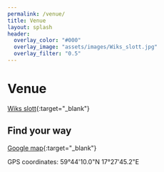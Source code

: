```yaml
---
permalink: /venue/
title: Venue
layout: splash
header: 
  overlay_color: "#000"
  overlay_image: "assets/images/Wiks_slott.jpg"
  overlay_filter: "0.5"
---
```


# Venue
[Wiks slott](https://regionuppsala.se/wiks-slott/){:target="_blank"}

## Find your way
[Google map](https://www.google.com/maps/place/Wiks+slott/@59.7361893,17.4591637,17z/data=!4m9!3m8!1s0x465fb4e44bb01b93:0xdce5ea33e258ee75!5m2!4m1!1i2!8m2!3d59.7361893!4d17.4617386!16s%2Fm%2F0276ql1?entry=ttu&g_ep=EgoyMDI1MDEyOS4xIKXMDSoASAFQAw%3D%3D){:target="_blank"}

GPS coordinates: 59°44'10.0"N 17°27'45.2"E
